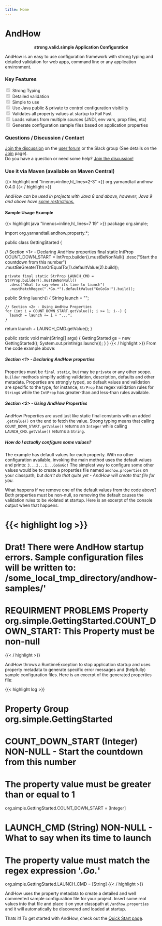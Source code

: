 ```yaml
---
title: Home
---  
```

# AndHow

<strong><center> strong.valid.simple Application Configuration </center></strong>

AndHow is an easy to use configuration framework with strong typing and detailed validation for web apps, command line 
or any application environment.

### Key Features  

<input type="checkbox" checked disabled> Strong Typing  
<input type="checkbox" checked disabled> Detailed validation  
<input type="checkbox" checked disabled> Simple to use  
<input type="checkbox" checked disabled> Use Java public & private to control configuration visibility  
<input type="checkbox" checked disabled> Validates all property values at startup to Fail Fast  
<input type="checkbox" checked disabled> Loads values from multiple sources (JNDI, env vars, prop files, etc)  
<input type="checkbox" checked disabled> Generate configuration sample files based on application properties  

### Questions / Discussion / Contact  

[Join the discussion](https://sites.google.com/view/andhow/join-discussion) on the 
[user forum](https://groups.google.com/d/forum/andhowuser) or the Slack group (See details on the 
[Join](https://sites.google.com/view/andhow/join-discussion) page).  
Do you have a question or need some help? [Join the discussion!](https://sites.google.com/view/andhow/join-discussion)

### Use it via Maven (available on Maven Central)  

{{< highlight xml "linenos=inline,hl_lines=2-3" >}}
<dependency>
    <groupId>org.yarnandtail</groupId>
    <artifactId>andhow</artifactId>
    <version>0.4.0</version>
</dependency>
{{< / highlight >}}

<i>AndHow can be used in projects with Java 8 and above, however, Java 9 and above have
[some restrictions.](https://sites.google.com/view/andhow/user-guide/java9)</i>

#### Sample Usage Example

{{< highlight java "linenos=inline,hl_lines=7 19" >}}
  package org.simple;
  
  import org.yarnandtail.andhow.property.*;
  
  public class GettingStarted {
    
   // Section <1> - Declaring AndHow properties
   final static IntProp COUNT_DOWN_START = IntProp.builder().mustBeNonNull()
      .desc("Start the countdown from this number")
      .mustBeGreaterThanOrEqualTo(1).defaultValue(2).build();
   
    private final static StrProp LAUNCH_CMD = StrProp.builder().mustBeNonNull()
      .desc("What to say when its time to launch")
      .mustMatchRegex(".*Go.*").defaultValue("GoGoGo!").build();
   
   public String launch() {
    String launch = "";
    
    // Section <2> - Using AndHow Properties
    for (int i = COUNT_DOWN_START.getValue(); i >= 1; i--) {
      launch = launch += i + "...";
    }
  return launch + LAUNCH_CMD.getValue();
 }

 public static void main(String[] args) {
    GettingStarted gs = new GettingStarted();
    System.out.println(gs.launch());
 }
}
{{< / highlight >}}
From the code example above:  

##### Section <1> - Declaring AndHow properties  

Properties must be `final static`, but may be `private` or any other scope. `builder` methods simplify adding 
validation, description, defaults and other metadata. Properties are strongly typed, so default values and validation 
are specific to the type, for instance, `StrProp` has regex validation rules for `String`s while the `IntProp` has 
greater-than and less-than rules available.  

##### Section <2> - Using AndHow Properties  

AndHow Properties are used just like static final constants with an added `.getValue()` on the end to fetch the value.
Strong typing means that calling `COUNT_DOWN_START.getValue()` returns an `Integer` while calling
`LAUNCH_CMD.getValue()` returns a `String`.

##### How do I actually configure some values?  

The example has default values for each property. With no other configuration available, invoking the main method uses 
the default values and prints: `3...2...1...GoGoGo!` The simplest way to configure some other values would be to create 
a properties file named `andhow.properties` on your classpath, but <i>don't do that quite yet - AndHow will create that 
file for you.</i>  

What happens if we remove one of the default values from the code above? Both properties must be non-null, so removing 
the default causes the validation rules to be violated at startup.  Here is an excerpt of the console output when that 
happens:

{{< highlight log >}}
========================================================================
Drat! There were AndHow startup errors. Sample configuration files will be written to: /some_local_tmp_directory/andhow-samples/'
========================================================================
REQUIRMENT PROBLEMS
Property org.simple.GettingStarted.COUNT_DOWN_START: This Property must be non-null
========================================================================
{{< / highlight >}}

AndHow throws a RuntimeException to stop application startup and uses property metadata to generate specific error 
messages and (helpfully) sample configuration files. Here is an excerpt of the generated properties file:

{{< highlight log >}}
# ######################################################################
# Property Group org.simple.GettingStarted

# COUNT_DOWN_START (Integer) NON-NULL - Start the countdown from this number
# The property value must be greater than or equal to 1
org.simple.GettingStarted.COUNT_DOWN_START = [Integer]

# LAUNCH_CMD (String) NON-NULL - What to say when its time to launch
# The property value must match the regex expression '.*Go.*'
org.simple.GettingStarted.LAUNCH_CMD = [String]
{{< / highlight >}}

AndHow uses the property metadata to create a detailed and well commented sample configuration file for your project. 
Insert some real values into that file and place it on your classpath at `/andhow.properties` and it will automatically 
be discovered and loaded at startup.

Thats it!  To get started with AndHow, check out the 
[Quick Start page](https://sites.google.com/view/andhow/quick-start).